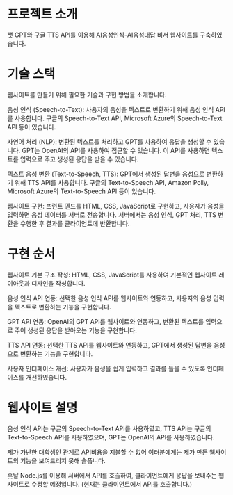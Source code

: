 
# 프로젝트 소개

챗 GPT와 구글 TTS API를 이용해 AI음성인식-AI음성대답 비서 웹사이트를 구축하였습니다.


# 기술 스택

웹사이트를 만들기 위해 필요한 기술과 구현 방법을 소개합니다.

음성 인식 (Speech-to-Text): 사용자의 음성을 텍스트로 변환하기 위해 음성 인식 API를 사용합니다. 구글의 Speech-to-Text API, Microsoft Azure의 Speech-to-Text API 등이 있습니다.

자연어 처리 (NLP): 변환된 텍스트를 처리하고 GPT를 사용하여 응답을 생성할 수 있습니다. GPT는 OpenAI의 API를 사용하여 접근할 수 있습니다. 이 API를 사용하면 텍스트를 입력으로 주고 생성된 응답을 받을 수 있습니다.

텍스트 음성 변환 (Text-to-Speech, TTS): GPT에서 생성된 답변을 음성으로 변환하기 위해 TTS API를 사용합니다. 구글의 Text-to-Speech API, Amazon Polly, Microsoft Azure의 Text-to-Speech API 등이 있습니다.

웹사이트 구현: 프런트 엔드를 HTML, CSS, JavaScript로 구현하고, 사용자가 음성을 입력하면 음성 데이터를 서버로 전송합니다. 서버에서는 음성 인식, GPT 처리, TTS 변환을 수행한 후 결과를 클라이언트에 반환합니다.



# 구현 순서

웹사이트 기본 구조 작성: HTML, CSS, JavaScript를 사용하여 기본적인 웹사이트 레이아웃과 디자인을 작성합니다.

음성 인식 API 연동: 선택한 음성 인식 API를 웹사이트와 연동하고, 사용자의 음성 입력을 텍스트로 변환하는 기능을 구현합니다.

GPT API 연동: OpenAI의 GPT API를 웹사이트와 연동하고, 변환된 텍스트를 입력으로 주어 생성된 응답을 받아오는 기능을 구현합니다.

TTS API 연동: 선택한 TTS API를 웹사이트와 연동하고, GPT에서 생성된 답변을 음성으로 변환하는 기능을 구현합니다.

사용자 인터페이스 개선: 사용자가 음성을 쉽게 입력하고 결과를 들을 수 있도록 인터페이스를 개선하였습니다.


# 웹사이트 설명

음성 인식 API는 구글의 Speech-to-Text API를 사용하였고, TTS API는 구글의 Text-to-Speech API를 사용하였으며, GPT는 OpenAI의 API를 사용하였습니다.

제가 가난한 대학생인 관계로 API비용을 지불할 수 없어 여러분에게는 제가 만든 웹사이트의 기능을 보여드리지 못해 슬픕니다.

훗날 Node.js를 이용해 서버에서 API를 호출하여, 클라이언트에게 응답을 보내주는 웹사이트로 수정할 예정입니다. (현재는 클라이언트에서 API를 호출합니다.)
